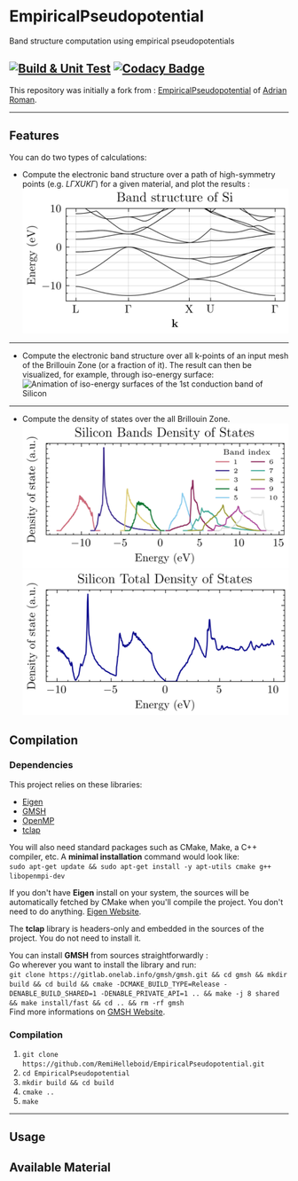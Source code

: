 # EmpiricalPseudopotential
Band structure computation using empirical pseudopotentials

[![Build & Unit Test](https://github.com/RemiHelleboid/EmpiricalPseudopotential/actions/workflows/build_code.yaml/badge.svg)](https://github.com/RemiHelleboid/EmpiricalPseudopotential/actions/workflows/build_code.yaml)
[![Codacy Badge](https://app.codacy.com/project/badge/Grade/da70f725be754c928f4506a2bf86caea)](https://www.codacy.com/gh/RemiHelleboid/EmpiricalPseudopotential/dashboard?utm_source=github.com&amp;utm_medium=referral&amp;utm_content=RemiHelleboid/EmpiricalPseudopotential&amp;utm_campaign=Badge_Grade)
---
This repository was initially a fork from : [EmpiricalPseudopotential](https://github.com/aromanro/EmpiricalPseudopotential) of [Adrian Roman](https://compphys.go.ro/empirical-pseudopotential/).

---

## Features
You can do two types of calculations:
* Compute the electronic band structure over a path of high-symmetry points (e.g. $L\Gamma X U K \Gamma$) for a given material, and plot the results :  
![Silicon Band Structure over LGXUG path](doc/EEP_Si_nb_bands_16_path_LGXUG_size_basis_181.png "SiliconBandStructure")

---

* Compute the electronic band structure over all k-points of an input mesh of the Brillouin Zone (or a fraction of it). The result can then be visualized, for example, through iso-energy surface:
![Animation of iso-energy surfaces of the 1st conduction band of Silicon](doc/rotation_animation_4th_band_iso.gif "Silicon1stCB_isoenergy")

---

* Compute the density of states over the all Brillouin Zone.
![Silicon Density of States For 10 Bands](doc/DOS_PER_BAND_DOS_bz_mesh_1_mediumEEP_Si_nb_bands_10_path__size_basis_137_all_bands.png "SiliconODS10Bands")
![Silicon Totoal Density of States](doc/DOS_TOTAL_DOS_bz_mesh_1_mediumEEP_Si_nb_bands_10_path__size_basis_137_all_bands.png "SiliconDOSTOTALBands")


## Compilation
### Dependencies  
This project relies on these libraries:
* [Eigen](https://eigen.tuxfamily.org)
* [GMSH](https://gmsh.info/)
* [OpenMP](https://www.openmp.org/)
* [tclap](http://tclap.sourceforge.net/)


You will also need standard packages such as CMake, Make, a C++ compiler, etc.
A __minimal installation__ command would look like:  
`sudo apt-get update && sudo apt-get install -y apt-utils cmake g++ libopenmpi-dev`  

If you don't have __Eigen__ install on your system, the sources will be automatically fetched by CMake when you'll compile the project. You don't need to do anything. [Eigen Website](https://eigen.tuxfamily.org).

The __tclap__ library is headers-only and embedded in the sources of the project.
You do not need to install it. 

You can install __GMSH__ from sources straightforwardly :   
Go wherever you want to install the library and run:   
`git clone https://gitlab.onelab.info/gmsh/gmsh.git && cd gmsh && mkdir build && cd build && cmake -DCMAKE_BUILD_TYPE=Release -DENABLE_BUILD_SHARED=1 -DENABLE_PRIVATE_API=1 .. && make -j 8 shared && make install/fast && cd .. && rm -rf gmsh `  
Find more informations on [GMSH Website](https://gmsh.info/).


### Compilation  
1. `git clone https://github.com/RemiHelleboid/EmpiricalPseudopotential.git`
2. `cd EmpiricalPseudopotential`
3. `mkdir build && cd build`
4. `cmake ..`
5. `make`
   
---
## Usage


## Available Material




